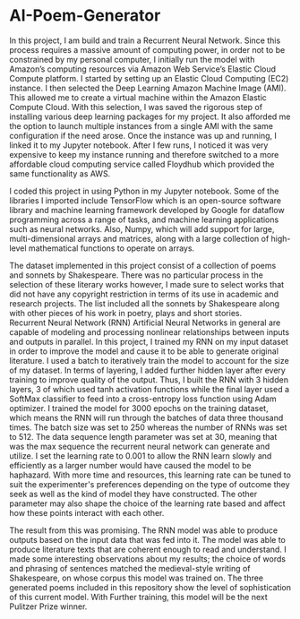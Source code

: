 # AI-Poem-Generator

In this project, I am build and train a Recurrent Neural Network. Since this process requires a massive amount of computing power, in order not to be constrained by my personal computer, I initially run the model with Amazon’s computing resources via Amazon Web Service’s Elastic Cloud Compute platform. I started by setting up an Elastic Cloud Computing (EC2) instance. I then selected the Deep Learning Amazon Machine Image (AMI). This allowed me to create a virtual machine within the Amazon Elastic Compute Cloud. With this selection, I was saved the rigorous step of installing various deep learning packages for my project. It also afforded me the option to launch multiple instances from a single AMI with the same configuration if the need arose. Once the instance was up and running, I linked it to my Jupyter notebook. After I few runs, I noticed it was very expensive to keep my instance running and therefore switched to a more affordable cloud computing service called Floydhub which provided the same functionality as AWS.  



I coded this project in using Python in my Jupyter notebook. Some of the libraries I imported include TensorFlow which is an open-source software library and machine learning framework developed by Google for dataflow programming across a range of tasks, and machine learning applications such as neural networks. Also, Numpy, which will add support for large, multi-dimensional arrays and matrices, along with a large collection of high-level mathematical functions to operate on arrays.






The dataset implemented in this project consist of a collection of poems and sonnets by Shakespeare. There was no particular process in the selection of these literary works however, I made sure to select works that did not have any copyright restriction in terms of its use in academic and research projects. The list included all the sonnets by Shakespeare along with other pieces of his work in poetry, plays and short stories.     
Recurrent Neural Network (RNN)
Artificial Neural Networks in general are capable of modeling and processing nonlinear relationships between inputs and outputs in parallel. In this project, I trained my RNN on my input dataset in order to improve the model and cause it to be able to generate original literature. 
I used a batch to iteratively train the model to account for the size of my dataset. In terms of layering, I added further hidden layer after every training to improve quality of the output. Thus, I built the RNN with 3 hidden layers, 3 of which used tanh activation functions while the final layer used a SoftMax classifier to feed into a cross-entropy loss function using Adam optimizer. I trained the model for 3000 epochs on the training dataset, which means the RNN will run through the batches of data three thousand times. The batch size was set to 250 whereas the number of RNNs was set to 512. The data sequence length parameter was set at 30, meaning that was the max sequence the recurrent neural network can generate and utilize. I set the learning rate to 0.001 to allow the RNN learn slowly and efficiently as a larger number would have caused the model to be haphazard. With more time and resources, this learning rate can be tuned to suit the experimenter's preferences depending on the type of outcome they seek as well as the kind of model they have constructed. The other parameter may also shape the choice of the learning rate based and affect how these points interact with each other.



The result from this was promising. The RNN model was able to produce outputs based on the input data that was fed into it. The model was able to produce literature texts that are coherent enough to read and understand. I made some interesting observations about my results; the choice of words and phrasing of sentences matched the medieval-style writing of Shakespeare, on whose corpus this model was trained on. The three generated poems included in this repository show the level of sophistication of this current model. With Further training, this model will be the next Pulitzer Prize winner.
